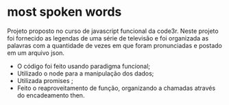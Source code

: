 # most spoken words 



Projeto proposto no curso de javascript funcional da code3r. Neste projeto foi fornecido as legendas de uma série de televisão e foi organizada as palavras com a quantidade de vezes em que foram pronunciadas e postado em um arquivo json.

- O código foi feito usando paradigma funcional;
- Utilizado o node para a manipulação dos dados;
- Utilizada promises ;
- Feito o reaproveitamento de função, organizando a chamadas através do encadeamento then.
